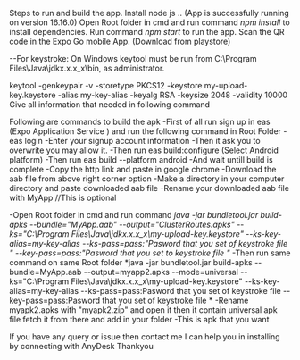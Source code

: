 Steps to run and build the app.
Install node js .. (App is successfully running on version 16.16.0)
Open Root folder in cmd and run command *npm install* to install dependencies.
Run command *npm start* to run the app.
Scan  the QR code in the Expo Go mobile App. (Download from playstore)

--For keystroke:
On Windows keytool must be run from C:\Program Files\Java\jdkx.x.x_x\bin, as administrator.

keytool -genkeypair -v -storetype PKCS12 -keystore my-upload-key.keystore -alias my-key-alias -keyalg RSA -keysize 2048 -validity 10000
Give all information that needed in following command 


Following are commands to build the apk
-First of all  run  sign up in eas (Expo Application Service )
and run the following command in Root Folder 
-eas login 
-Enter your signup account information
-Then it ask you to overwrite you may allow it.
-Then run eas build:configure (Select Android platform)
-Then run eas build --platform android
-And wait untill build is complete
-Copy the http link and paste in google chrome
-Download the aab file from above right corner option 
-Make a directory in your computer directory and paste downloaded aab file 
-Rename your downloaded aab file with MyApp  //This is optional

-Open Root folder in cmd and run command  *java -jar bundletool.jar build-apks --bundle="MyApp.aab" --output="ClusterRoutes.apks" --ks="C:\Program Files\Java\jdkx.x.x_x\my-upload-key.keystore" --ks-key-alias=my-key-alias --ks-pass=pass:"Pasword that you set of keystroke file " --key-pass=pass:"Pasword that you set to keystroke file "*
-Then run same command on same Root folder *java -jar bundletool.jar build-apks --bundle=MyApp.aab --output=myapp2.apks --mode=universal --ks="C:\Program Files\Java\jdkx.x.x_x\my-upload-key.keystore" --ks-key-alias=my-key-alias --ks-pass=pass:Pasword that you set of keystroke file --key-pass=pass:Pasword that you set of keystroke file *
-Rename myapk2.apks with "myapk2.zip" and open it then it contain universal apk file fetch it from there and add in your folder 
-This is apk that you want

If you have any query or issue then contact me I can help you in installing by connecting with AnyDesk
Thankyou